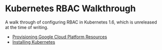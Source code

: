 # Kubernetes RBAC Walkthrough

A walk through of configuring RBAC in Kubernetes 1.6, which is unreleased at
the time of writing.

* [Provisioning Google Cloud Platform Resources](provisioning-gcp.md)
* [Installing Kubernetes](installing-kubernetes.md)

